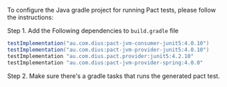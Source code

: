 To configure the Java gradle project for running Pact tests, please follow the instructions:

Step 1. Add the Following dependencies to `build.gradle` file

```groovy
testImplementation("au.com.dius:pact-jvm-consumer-junit5:4.0.10")
testImplementation("au.com.dius:pact-jvm-provider-junit5:4.0.10")
testImplementation "au.com.dius.pact.provider:junit5:4.2.10"
testImplementation "au.com.dius:pact-jvm-provider-spring:4.0.0"
```

Step 2.  Make sure there's a gradle tasks that runs the generated pact test.
